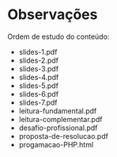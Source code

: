 # Observações

Ordem de estudo do conteúdo:

- slides-1.pdf
- slides-2.pdf
- slides-3.pdf
- slides-4.pdf
- slides-5.pdf
- slides-6.pdf
- slides-7.pdf
- leitura-fundamental.pdf
- leitura-complementar.pdf
- desafio-profissional.pdf
- proposta-de-resolucao.pdf
- progamacao-PHP.html